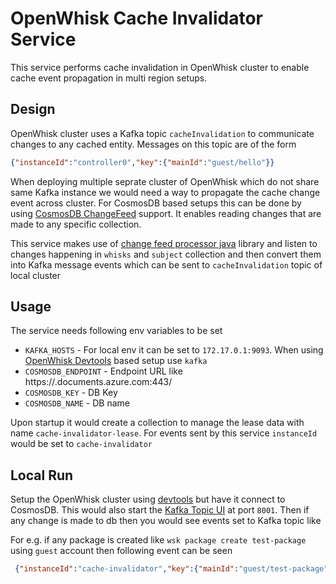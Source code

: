 <!--
#
# Licensed to the Apache Software Foundation (ASF) under one or more
# contributor license agreements.  See the NOTICE file distributed with
# this work for additional information regarding copyright ownership.
# The ASF licenses this file to You under the Apache License, Version 2.0
# (the "License"); you may not use this file except in compliance with
# the License.  You may obtain a copy of the License at
#
#     http://www.apache.org/licenses/LICENSE-2.0
#
# Unless required by applicable law or agreed to in writing, software
# distributed under the License is distributed on an "AS IS" BASIS,
# WITHOUT WARRANTIES OR CONDITIONS OF ANY KIND, either express or implied.
# See the License for the specific language governing permissions and
# limitations under the License.
#
-->
# OpenWhisk Cache Invalidator Service

This service performs cache invalidation in OpenWhisk cluster to enable cache event propagation in multi region setups.

## Design

OpenWhisk cluster uses a Kafka topic `cacheInvalidation` to communicate changes to any cached entity. Messages on this
topic are of the form

```json
{"instanceId":"controller0","key":{"mainId":"guest/hello"}}
```

When deploying multiple seprate cluster of OpenWhisk which do not share same Kafka instance we would need a way to
propagate the cache change event across cluster. For CosmosDB based setups this can be done by using [CosmosDB ChangeFeed][1]
support. It enables reading changes that are made to any specific collection.

This service makes use of [change feed processor java][2] library and listen to changes happening in `whisks` and `subject`
collection and then convert them into Kafka message events which can be sent to `cacheInvalidation` topic of local cluster

## Usage

The service needs following env variables to be set

- `KAFKA_HOSTS` - For local env it can be set to `172.17.0.1:9093`. When using [OpenWhisk Devtools][3] based setup use `kafka`
- `COSMOSDB_ENDPOINT` - Endpoint URL like https://<account>.documents.azure.com:443/
- `COSMOSDB_KEY` - DB Key
- `COSMOSDB_NAME` - DB name

Upon startup it would create a collection to manage the lease data with name `cache-invalidator-lease`. For events sent by
this service `instanceId` would be set to `cache-invalidator`

## Local Run

Setup the OpenWhisk cluster using [devtools][3] but have it connect to CosmosDB. This would also start
the [Kafka Topic UI][4] at port `8001`. Then if any change is made to db then you would see events set to Kafka topic like

For e.g. if any package is created like `wsk package create test-package` using `guest` account then following event can
be seen

```json
 {"instanceId":"cache-invalidator","key":{"mainId":"guest/test-package"}}
```


[1]: https://docs.microsoft.com/en-us/azure/cosmos-db/change-feed
[2]: https://github.com/Azure/azure-documentdb-changefeedprocessor-java
[3]: https://github.com/apache/incubator-openwhisk-devtools/tree/master/docker-compose
[4]: https://github.com/Landoop/kafka-topics-ui
